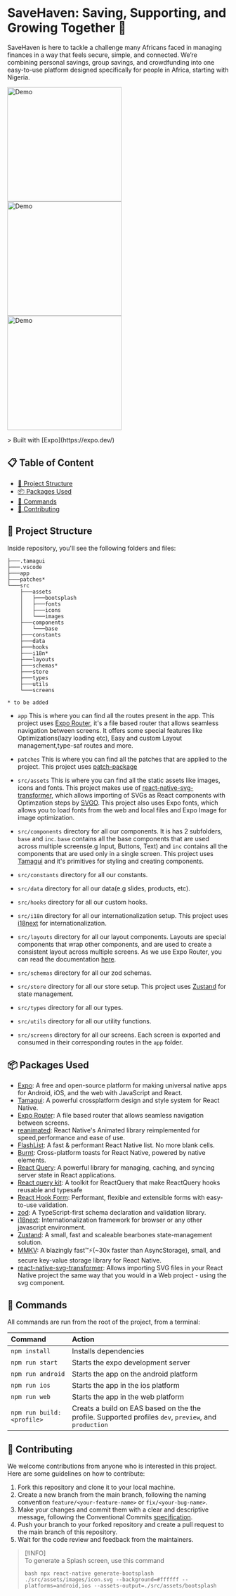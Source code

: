 # SaveHaven: Saving, Supporting, and Growing Together 🚀

SaveHaven is here to tackle a challenge many Africans faced in managing finances in a way that feels secure, simple, and connected. We’re combining personal savings, group savings, and crowdfunding into one easy-to-use platform designed specifically for people in Africa, starting with Nigeria.  

<p>
  <img width="260" src="./docs/preview-1.jpg" alt="Demo">
  <img width="260" src="./docs/preview-2.jpg" alt="Demo">
  <img width="260" src="./docs/preview-3.jpg" alt="Demo">
</p>
> Built with [Expo](https://expo.dev/)

## 📋 Table of Content

- [🚀 Project Structure](#-project-structure)
- [📦 Packages Used](#-packages-used)
- [🧞 Commands](#-commands)
- [🤝 Contributing](#-contributing)

## 🚀 Project Structure

Inside repository, you'll see the following folders and files:

```text
├───.tamagui
├───.vscode
├───app
├───patches*
└───src
    ├───assets
    │   ├───bootsplash
    │   ├───fonts
    │   ├───icons
    │   └───images
    ├───components
    │   └───base
    ├───constants
    ├───data
    ├───hooks
    ├───i18n*
    ├───layouts
    ├───schemas*
    ├───store
    ├───types
    ├───utils
    └───screens

* to be added
```

- `app` This is where you can find all the routes present in the app. This project uses [Expo Router](https://docs.expo.dev/router/introduction/), it's a file based router that allows seamless navigation between screens. It offers some special features like Optimizations(lazy loading etc), Easy and custom Layout management,type-saf routes and more.

- `patches` This is where you can find all the patches that are applied to the project. This project uses [patch-package](https://github.com/ds300/patch-package)
- `src/assets` This is where you can find all the static assets like images, icons and fonts. This project makes use of [react-native-svg-transformer](https://github.com/kristerkari/react-native-svg-transformer), which allows importing of SVGs as React components with Optimzation steps by [SVGO](https://github.com/svg/svgo). This project also uses Expo fonts, which allows you to load fonts from the web and local files and Expo Image for image optimization.

- `src/components` directory for all our components. It is has 2 subfolders, `base` and `inc`. `base` contains all the base components that are used across multiple screens(e.g Input, Buttons, Text) and `inc` contains all the components that are used only in a single screen. This project uses [Tamagui](http://tamagui.com/) and it's primitives for styling and creating components.

- `src/constants` directory for all our constants.

- `src/data` directory for all our data(e.g slides, products, etc).

- `src/hooks` directory for all our custom hooks.

- `src/i18n` directory for all our internationalization setup. This project uses [i18next](https://www.i18next.com/) for internationalization.

- `src/layouts` directory for all our layout components. Layouts are special components that wrap other components, and are used to create a consistent layout across multiple screens. As we use Expo Router, you can read the documentation [here](https://docs.expo.dev/router/layouts/).

- `src/schemas` directory for all our zod schemas.

- `src/store` directory for all our store setup. This project uses [Zustand](https://docs.pmnd.rs/zustand/getting-started/introduction) for state management.

- `src/types` directory for all our types.

- `src/utils` directory for all our utility functions.

- `src/screens` directory for all our screens. Each screen is exported and consumed in their corresponding routes in the `app` folder.

## 📦 Packages Used

- [Expo](https://expo.dev/): A free and open-source platform for making universal native apps for Android, iOS, and the web with JavaScript and React.
- [Tamagui](https://tamagui.dev/): A powerful crossplatform design and style system for React Native.
- [Expo Router](https://docs.expo.dev/router/introduction/): A file based router that allows seamless navigation between screens.
- [reanimated](https://docs.swmansion.com/react-native-reanimated/docs/): React Native's Animated library reimplemented for speed,performance and ease of use.
- [FlashList](https://shopify.github.io/flash-list/docs/): A fast & performant React Native list. No more blank cells.
- [Burnt](https://github.com/nandorojo/burnt): Cross-platform toasts for React Native, powered by native elements.
- [React Query](https://tanstack.com/query/latest/docs/framework/react/overview): A powerful library for managing, caching, and syncing server state in React applications.
- [React query kit](https://github.com/HuolalaTech/react-query-kit): A toolkit for ReactQuery that make ReactQuery hooks reusable and typesafe
- [React Hook Form](https://react-hook-form.com/): Performant, flexible and extensible forms with easy-to-use validation.
- [zod](https://zodjs.netlify.app/): A TypeScript-first schema declaration and validation library.
- [i18next](https://www.i18next.com/): Internationalization framework for browser or any other javascript environment.
- [Zustand](https://docs.pmnd.rs/zustand/getting-started/introduction): A small, fast and scaleable bearbones state-management solution.
- [MMKV](https://github.com/mrousavy/react-native-mmkv): A blazingly fast™️⚡(~30x faster than AsyncStorage), small, and secure key-value storage library for React Native.
- [react-native-svg-transformer](https://github.com/kristerkari/react-native-svg-transformer): Allows importing SVG files in your React Native project the same way that you would in a Web project - using the svg component.

## 🧞 Commands

All commands are run from the root of the project, from a terminal:

| Command                   | Action                                                                                             |
| :------------------------ | :------------------------------------------------------------------------------------------------- |
| `npm install`             | Installs dependencies                                                                              |
| `npm run start`           | Starts the expo development server                                                                 |
| `npm run android`         | Starts the app on the android platform                                                             |
| `npm run ios`             | Starts the app in the ios platform                                                                 |
| `npm run web`             | Starts the app in the web platform                                                                 |
| `npm run build:<profile>` | Creats a build on EAS based on the the profile. Supported profiles `dev`, `preview`, and `production`  |

## 🤝 Contributing

We welcome contributions from anyone who is interested in this project. Here are some guidelines on how to contribute:

1. Fork this repository and clone it to your local machine.
2. Create a new branch from the main branch, following the naming convention `feature/<your-feature-name>` or `fix/<your-bug-name>`.
3. Make your changes and commit them with a clear and descriptive message, following the Conventional Commits [specification](https://www.conventionalcommits.org/en/).
4. Push your branch to your forked repository and create a pull request to the main branch of this repository.
5. Wait for the code review and feedback from the maintainers.

> [!INFO]  
>To generate a Splash screen, use this command
>
>```bash npx react-native generate-bootsplash ./src/assets/images/icon.svg --background=#ffffff --platforms=android,ios --assets-output=./src/assets/bootsplash```
